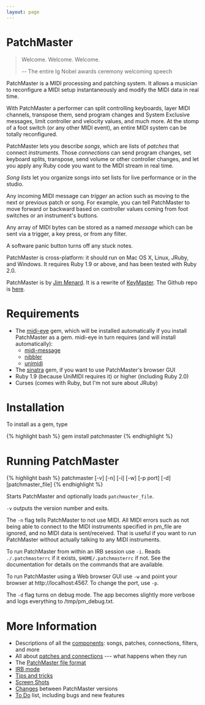 ```yaml
---
layout: page
---
```


# PatchMaster

> Welcome. Welcome. Welcome.
> 
> -- The entire Ig Nobel awards ceremony welcoming speech

PatchMaster is a MIDI processing and patching system. It allows a musician
to reconfigure a MIDI setup instantaneously and modify the MIDI data in real
time.

With PatchMaster a performer can split controlling keyboards, layer MIDI
channels, transpose them, send program changes and System Exclusive
messages, limit controller and velocity values, and much more. At the stomp
of a foot switch (or any other MIDI event), an entire MIDI system can be
totally reconfigured.

PatchMaster lets you describe _songs_, which are lists of _patches_ that
connect _instruments_. Those _connections_ can send program changes, set
keyboard splits, transpose, send volume or other controller changes, and let
you apply any Ruby code you want to the MIDI stream in real time.

_Song lists_ let you organize songs into set lists for live performance or
in the studio.

Any incoming MIDI message can _trigger_ an action such as moving to the next
or previous patch or song. For example, you can tell PatchMaster to move
forward or backward based on controller values coming from foot switches or
an instrument's buttons.

Any array of MIDI bytes can be stored as a named _message_ which can be sent
via a trigger, a key press, or from any filter.

A software panic button turns off any stuck notes.

PatchMaster is cross-platform: it should run on Mac OS X, Linux, JRuby, and
Windows. It requires Ruby 1.9 or above, and has been tested with Ruby 2.0.

PatchMaster is by [Jim Menard](mailto:jim@jimmenard.com). It is a rewrite of
[KeyMaster](http://jimmenard.com/projects/keymaster/). The Github repo is
[here](https://github.com/jimm/patchmaster).

# Requirements

- The [midi-eye](https://github.com/arirusso/midi-eye) gem, which will be
  installed automatically if you install PatchMaster as a gem. midi-eye in
  turn requires (and will install automatically):
  - [midi-message](https://github.com/arirusso/midi-message)
  - [nibbler](https://github.com/arirusso/nibbler)
  - [unimidi](https://github.com/arirusso/unimidi)
- The [sinatra](http://www.sinatrarb.com/) gem, if you want to use
  PatchMaster's browser GUI
- Ruby 1.9 (because UniMIDI requires it) or higher (including Ruby 2.0)
- Curses (comes with Ruby, but I'm not sure about JRuby)

# Installation

To install as a gem, type

{% highlight bash %}
gem install patchmaster
{% endhighlight %}

# Running PatchMaster

{% highlight bash %}
patchmaster [-v] [-n] [-i] [-w] [-p port] [-d] [patchmaster_file]
{% endhighlight %}

Starts PatchMaster and optionally loads `patchmaster_file`.

`-v` outputs the version number and exits.

The `-n` flag tells PatchMaster to not use MIDI. All MIDI errors such as not
being able to connect to the MIDI instruments specified in pm_file are
ignored, and no MIDI data is sent/received. That is useful if you want to
run PatchMaster without actually talking to any MIDI instruments.

To run PatchMaster from within an IRB session use `-i`. Reads
`./.patchmasterrc` if it exists, `$HOME/.patchmasterrc` if not. See the
documentation for details on the commands that are available.

To run PatchMaster using a Web browser GUI use `-w` and point your browser at
http://localhost:4567. To change the port, use `-p`.

The `-d` flag turns on debug mode. The app becomes slightly more verbose and
logs everything to /tmp/pm_debug.txt.

# More Information

- Descriptions of all the [components](/components.html): songs, patches,
  connections, filters, and more
- All about [patches and connections](/patches.html) --- what happens when they run
- The [PatchMaster file format](/file-format.html)
- [IRB mode](/irb.html)
- [Tips and tricks](/tips-and-tricks.html)
- [Screen Shots](/screenshots.html)
- [Changes](/changes.html) between PatchMaster versions
- [To Do](/todo.html) list, including bugs and new features
